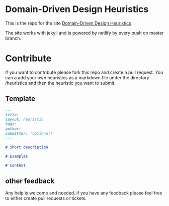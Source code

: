 # Domain-Driven Design Heuristics

This is the repo for the site [Domain-Driven Design Heuristics](https://dddheuristics.com)

The site works with jekyll and is powered by netlify by every push on master branch.

# Contribute

If you want to contribute please fork this repo and create a pull request.
You can a add your own heuristics as a markdown file under the directory /heuristics and then the heuristic you want to submit.

## Template

``` markdown
---
title:
layout: heuristic
tags:
author:
submitter: (optional)
---

# Short description

# Examples

# Context

```

## other feedback

Any help is welcome and needed, if you have any feedback please feel free to either create pull requests or tickets.